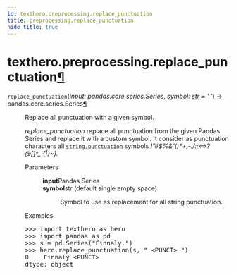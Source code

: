 ```yaml
---
id: texthero.preprocessing.replace_punctuation
title: preprocessing.replace_punctuation
hide_title: true
---
```


<div>
<div class="section" id="texthero-preprocessing-replace-punctuation">
<h1>texthero.preprocessing.replace_punctuation<a class="headerlink" href="#texthero-preprocessing-replace-punctuation" title="Permalink to this headline">¶</a></h1>
<dl class="py function">
<dt id="texthero.preprocessing.replace_punctuation">
<code class="sig-name descname">replace_punctuation</code><span class="sig-paren">(</span><em class="sig-param"><span class="n">input</span><span class="p">:</span> <span class="n">pandas.core.series.Series</span></em>, <em class="sig-param"><span class="n">symbol</span><span class="p">:</span> <span class="n"><a class="reference external" href="https://docs.python.org/3/library/stdtypes.html#str" title="(in Python v3.8)">str</a></span> <span class="o">=</span> <span class="default_value">' '</span></em><span class="sig-paren">)</span> → pandas.core.series.Series<a class="headerlink" href="#texthero.preprocessing.replace_punctuation" title="Permalink to this definition">¶</a></dt>
<dd><p>Replace all punctuation with a given symbol.</p>
<p><cite>replace_punctuation</cite> replace all punctuation from the given Pandas Series and replace it with a custom symbol. It consider as punctuation characters all <a class="reference external" href="https://docs.python.org/3/library/string.html#string.punctuation" title="(in Python v3.8)"><code class="xref py py-data docutils literal notranslate"><span class="pre">string.punctuation</span></code></a> symbols <cite>!”#$%&amp;’()*+,-./:;&lt;=&gt;?@[]^_`{|}~).</cite></p>
<dl class="field-list simple">
<dt class="field-odd">Parameters</dt>
<dd class="field-odd"><dl class="simple">
<dt><strong>input</strong><span class="classifier">Pandas Series</span></dt><dd></dd>
<dt><strong>symbol</strong><span class="classifier">str (default single empty space)</span></dt><dd><p>Symbol to use as replacement for all string punctuation.</p>
</dd>
</dl>
</dd>
</dl>
<p class="rubric">Examples</p>
<div class="doctest highlight-default notranslate"><div class="highlight"><pre><span></span><span class="gp">&gt;&gt;&gt; </span><span class="kn">import</span> <span class="nn">texthero</span> <span class="k">as</span> <span class="nn">hero</span>
<span class="gp">&gt;&gt;&gt; </span><span class="kn">import</span> <span class="nn">pandas</span> <span class="k">as</span> <span class="nn">pd</span>
<span class="gp">&gt;&gt;&gt; </span><span class="n">s</span> <span class="o">=</span> <span class="n">pd</span><span class="o">.</span><span class="n">Series</span><span class="p">(</span><span class="s2">"Finnaly."</span><span class="p">)</span>
<span class="gp">&gt;&gt;&gt; </span><span class="n">hero</span><span class="o">.</span><span class="n">replace_punctuation</span><span class="p">(</span><span class="n">s</span><span class="p">,</span> <span class="s2">" &lt;PUNCT&gt; "</span><span class="p">)</span>
<span class="go">0    Finnaly &lt;PUNCT&gt; </span>
<span class="go">dtype: object</span>
</pre></div>
</div>
</dd></dl>
</div>
</div>